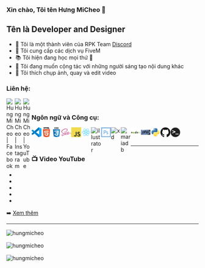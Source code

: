 ### Xin chào, Tôi tên Hưng MiCheo 👋 

## Tên là Developer and Designer

- 💼 Tôi là một thành viên của RPK Team [Discord][discord]
- 🐌 Tôi cung cấp các dịch vụ FiveM
- 📚 Tôi hiện đang học mọi thứ 🤣
- 👯 Tôi đang muốn cộng tác với những người sáng tạo nội dung khác
- 🎥 Tôi thích chụp ảnh, quay và edit video

### Liên hệ:

[<img align="left" alt="HungMiCheo | Facebook" width="22px" src="https://cdn.jsdelivr.net/npm/simple-icons@3/icons/facebook.svg" />][facebook]
[<img align="left" alt="HungMiCheo | Instagram" width="22px" src="https://cdn.jsdelivr.net/npm/simple-icons@v3/icons/instagram.svg" />][instagram]
[<img align="left" alt="HungMiCheo | YouTube" width="22px" src="https://cdn.jsdelivr.net/npm/simple-icons@v3/icons/youtube.svg" />][youtube]

<br />

### Ngôn ngữ và Công cụ:

<img align="left" alt="Visual Studio Code" width="26px" src="https://raw.githubusercontent.com/github/explore/80688e429a7d4ef2fca1e82350fe8e3517d3494d/topics/visual-studio-code/visual-studio-code.png" />
<img align="left" alt="HTML5" width="26px" src="https://raw.githubusercontent.com/github/explore/80688e429a7d4ef2fca1e82350fe8e3517d3494d/topics/html/html.png" />
<img align="left" alt="CSS3" width="26px" src="https://raw.githubusercontent.com/github/explore/80688e429a7d4ef2fca1e82350fe8e3517d3494d/topics/css/css.png" />
<img align="left" alt="Sass" width="26px" src="https://raw.githubusercontent.com/github/explore/80688e429a7d4ef2fca1e82350fe8e3517d3494d/topics/sass/sass.png" />
<img align="left" alt="JavaScript" width="26px" src="https://raw.githubusercontent.com/github/explore/80688e429a7d4ef2fca1e82350fe8e3517d3494d/topics/javascript/javascript.png" />
<img align="left" alt="React" width="26px" src="https://raw.githubusercontent.com/github/explore/80688e429a7d4ef2fca1e82350fe8e3517d3494d/topics/react/react.png" />
<img align="left" alt="illustrator" width="26px" src="https://www.vectorlogo.zone/logos/adobe_illustrator/adobe_illustrator-icon.svg" />
<img align="left" alt="photoshop" width="26px" src="https://raw.githubusercontent.com/devicons/devicon/master/icons/photoshop/photoshop-line.svg" />
<img align="left" alt="xd" width="26px" src="https://cdn.worldvectorlogo.com/logos/adobe-xd.svg" />
<img align="left" alt="mariadb" width="26px" src="https://www.vectorlogo.zone/logos/mariadb/mariadb-icon.svg" />
<img align="left" alt="nodejs" width="26px" src="https://raw.githubusercontent.com/devicons/devicon/master/icons/nodejs/nodejs-original-wordmark.svg" />
<img align="left" alt="php" width="26px" src="https://raw.githubusercontent.com/devicons/devicon/master/icons/php/php-original.svg" />
<img align="left" alt="python" width="26px" src="https://raw.githubusercontent.com/devicons/devicon/master/icons/python/python-original.svg" />
<img align="left" alt="GitHub" width="26px" src="https://raw.githubusercontent.com/github/explore/78df643247d429f6cc873026c0622819ad797942/topics/github/github.png" />
<img align="left" alt="Terminal" width="26px" src="https://raw.githubusercontent.com/github/explore/80688e429a7d4ef2fca1e82350fe8e3517d3494d/topics/terminal/terminal.png" />

<br />
<br />

---

### 📺 Video YouTube

<!-- YOUTUBE:START -->
- []()
- []()
- []()
- []()
- []()
<!-- YOUTUBE:END -->

➡️ [Xem thêm](https://www.youtube.com/channel/UCTWcVDAN74G50tkF1v9Gl9A)

---

<p><img align="center" src="https://github-readme-stats.vercel.app/api/top-langs?username=hungmicheo&show_icons=true&locale=en&layout=compact" alt="hungmicheo" /></p>

<p><img align="center" src="https://github-readme-stats.vercel.app/api?username=hungmicheo&show_icons=true&locale=en" alt="hungmicheo" /></p>

<p><img align="center" src="https://github-readme-streak-stats.herokuapp.com/?user=hungmicheo&" alt="hungmicheo" /></p>


[discord]: https://discord.com/invite/Ec2N3dWQpM
[facebook]: https://www.facebook.com/micheohung/
[youtube]: https://www.youtube.com/channel/UCTWcVDAN74G50tkF1v9Gl9A
[instagram]: https://www.instagram.com/run1st.ltd/
